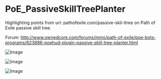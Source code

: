 # PoE_PassiveSkillTreePlanter
Highlighting points from url: pathofexile.com/passive-skil-ltree on Path of Exile passive skill tree.

Forum: http://www.ownedcore.com/forums/mmo/path-of-exile/poe-bots-programs/623886-poehud-plugin-passive-skill-tree-planter.html 

![Image](https://raw.githubusercontent.com/Stridemann/Unity3D_Game_Copy/master/Screenshots/1.png)

![Image](https://raw.githubusercontent.com/Stridemann/Unity3D_Game_Copy/master/Screenshots/2.png)

![Image](https://raw.githubusercontent.com/Stridemann/Unity3D_Game_Copy/master/Screenshots/3.gif)
